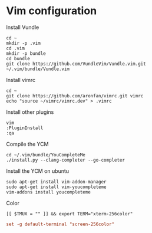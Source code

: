# Vim configuration

Install Vundle
```
cd ~
mkdir -p .vim
cd .vim
mkdir -p bundle
cd bundle
git clone https://github.com/VundleVim/Vundle.vim.git ~/.vim/bundle/Vundle.vim
```

Install vimrc
```
cd ~
git clone https://github.com/aronfan/vimrc.git vimrc
echo "source ~/vimrc/vimrc.dev" > .vimrc
```

Install other plugins
```
vim
:PluginInstall
:qa
```

Compile the YCM
```
cd ~/.vim/bundle/YouCompleteMe
./install.py --clang-completer --go-completer
```

Install the YCM on ubuntu
```
sudo apt-get install vim-addon-manager
sudo apt-get install vim-youcompleteme
vim-addons install youcompleteme
```

Color
```~/.bashrc
[[ $TMUX = "" ]] && export TERM="xterm-256color"
```

```~/.tmux.conf
set -g default-terminal "screen-256color"
```

